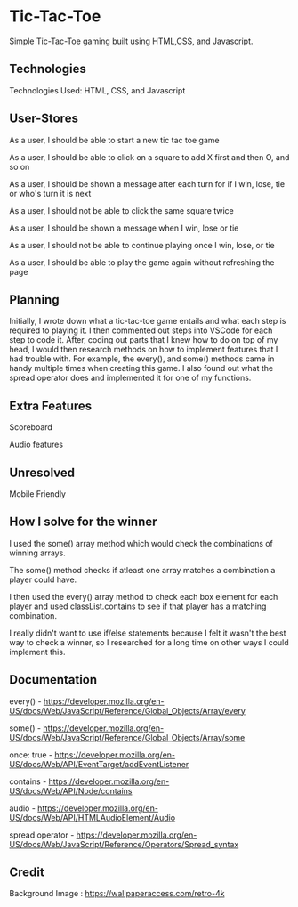 # Tic-Tac-Toe

Simple Tic-Tac-Toe gaming built using HTML,CSS, and Javascript.

## Technologies

Technologies Used: HTML, CSS, and Javascript
 
## User-Stores

As a user, I should be able to start a new tic tac toe game

As a user, I should be able to click on a square to add X first and then O, and so on

As a user, I should be shown a message after each turn for if I win, lose, tie or who's turn it is next

As a user, I should not be able to click the same square twice

As a user, I should be shown a message when I win, lose or tie

As a user, I should not be able to continue playing once I win, lose, or tie

As a user, I should be able to play the game again without refreshing the page

## Planning

Initially, I wrote down what a tic-tac-toe game entails and what each step is required to playing it. 
I then commented out steps into VSCode for each step to code it. After, coding out parts that I knew how 
to do on top of my head, I would then research methods on how to implement features that I had trouble with.
For example, the every(), and some() methods came in handy multiple times when creating this game. I also found 
out what the spread operator does and implemented it for one of my functions.

## Extra Features

Scoreboard

Audio features

## Unresolved

Mobile Friendly



## How I solve for the winner

I used the some() array method which would check the combinations of winning arrays.

The some() method checks if atleast one array matches a combination a player could have. 

I then used the every() array method to check each box element for each player and used classList.contains to see if that player has a matching combination.

I really didn't want to use if/else statements because I felt it wasn't the best way to check a winner, so I researched for a long time on other ways I could implement this.


## Documentation
every() - https://developer.mozilla.org/en-US/docs/Web/JavaScript/Reference/Global_Objects/Array/every

some() - https://developer.mozilla.org/en-US/docs/Web/JavaScript/Reference/Global_Objects/Array/some

once: true - https://developer.mozilla.org/en-US/docs/Web/API/EventTarget/addEventListener

contains - https://developer.mozilla.org/en-US/docs/Web/API/Node/contains

audio - https://developer.mozilla.org/en-US/docs/Web/API/HTMLAudioElement/Audio

spread operator - https://developer.mozilla.org/en-US/docs/Web/JavaScript/Reference/Operators/Spread_syntax


## Credit

Background Image : https://wallpaperaccess.com/retro-4k

